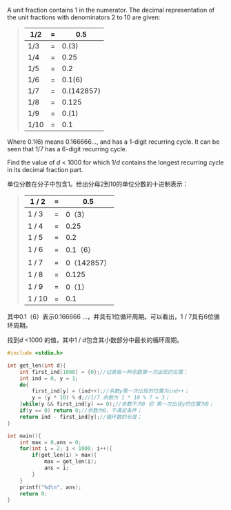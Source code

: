 A unit fraction contains 1 in the numerator. The decimal representation of the unit fractions with denominators 2 to 10 are given:

> | 1/2  | =    | 0.5        |
> | ---- | ---- | ---------- |
> | 1/3  | =    | 0.(3)      |
> | 1/4  | =    | 0.25       |
> | 1/5  | =    | 0.2        |
> | 1/6  | =    | 0.1(6)     |
> | 1/7  | =    | 0.(142857) |
> | 1/8  | =    | 0.125      |
> | 1/9  | =    | 0.(1)      |
> | 1/10 | =    | 0.1        |

Where 0.1(6) means 0.166666..., and has a 1-digit recurring cycle. It can be seen that 1/7 has a 6-digit recurring cycle.

Find the value of *d* < 1000 for which 1/*d* contains the longest recurring cycle in its decimal fraction part.

单位分数在分子中包含1。给出分母2到10的单位分数的十进制表示：

> | 1 / 2  | =    | 0.5         |
> | ------ | ---- | ----------- |
> | 1 / 3  | =    | 0（3）      |
> | 1 / 4  | =    | 0.25        |
> | 1 / 5  | =    | 0.2         |
> | 1 / 6  | =    | 0.1（6）    |
> | 1 / 7  | =    | 0（142857） |
> | 1 / 8  | =    | 0.125       |
> | 1 / 9  | =    | 0（1）      |
> | 1 / 10 | =    | 0.1         |

其中0.1（6）表示0.166666 ...，并具有1位循环周期。可以看出，1 / 7具有6位循环周期。

找到*d* <1000 的值，其中1 / *d*包含其小数部分中最长的循环周期。

```c
#include <stdio.h>

int get_len(int d){
	int first_ind[1000] = {0};//记录每一种余数第一次出现的位置；
	int ind = 0, y = 1;
	do{
		first_ind[y] = (ind++);//余数y第一次出现的位置为ind++；
		y = (y * 10) % d;//1/7 余数为 1 * 10 % 7 = 3；
	}while(y && first_ind[y] == 0);//余数不为0 切 第一次出现y的位置为0；
	if(y == 0) return 0;//余数为0，不满足条件；
	return ind - first_ind[y];//循环数的长度；
}

int main(){
	int max = 0,ans = 0;
	for(int i = 2; i < 1000; i++){
		if(get_len(i) > max){
			max = get_len(i);
			ans = i;
		}
	}
	printf("%d\n", ans);
	return 0;
}
```


